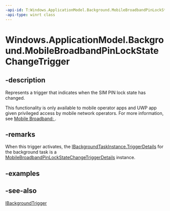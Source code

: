 ```yaml
---
-api-id: T:Windows.ApplicationModel.Background.MobileBroadbandPinLockStateChangeTrigger
-api-type: winrt class
---
```


<!-- Class syntax.
public class MobileBroadbandPinLockStateChangeTrigger : Windows.ApplicationModel.Background.IBackgroundTrigger
-->

# Windows.ApplicationModel.Background.MobileBroadbandPinLockStateChangeTrigger

## -description
Represents a trigger that indicates when the SIM PIN lock state has changed.

This functionality is only available to mobile operator apps and UWP app given privileged access by mobile network operators. For more information, see [Mobile Broadband: ](https://docs.microsoft.com/windows-hardware/drivers/mobilebroadband/index).

## -remarks
When this trigger activates, the [IBackgroundTaskInstance.TriggerDetails](ibackgroundtaskinstance_triggerdetails.md) for the background task is a [MobileBroadbandPinLockStateChangeTriggerDetails](../windows.networking.networkoperators/mobilebroadbandpinlockstatechangetriggerdetails.md) instance.

## -examples

## -see-also
[IBackgroundTrigger](ibackgroundtrigger.md)